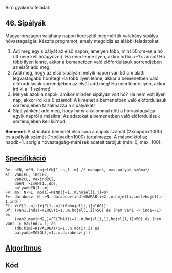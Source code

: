 Bíró gyakorló feladat: 
## 46. Sípályák
Magyarországon valahány napon keresztül megmértük valahány sípálya hóvastagságát.
Készíts programot, amely megoldja az alábbi feladatokat!
1. Adj meg egy sípályát az első napon, amelyen több, mint 50 cm-es a hó (itt nem kell hóágyúzni). Ha nem lenne ilyen, akkor írd ki a -1 számot! Ha több ilyen lenne, akkor a bemenetben való előfordulásuk sorrendjében az elsőt add meg!
2. Add meg, hogy az első sípályán melyik napon van 50 cm alatti legvastagabb hóréteg! Ha
több ilyen lenne, akkor a bemenetben való előfordulásuk sorrendjében az elsőt add meg!
Ha nem lenne ilyen, akkor írd ki a -1 számot!
3. Melyek azok a napok, amikor minden sípályán volt hó? Ha nem volt ilyen nap, akkor írd ki
a 0 számot! A kimenet a bemenetben való előfordulásuk sorrendjében tartalmazza a sípályákat!
4. Sípályánként add meg, hogy hány alkalommal nőtt a hó vastagsága egyik napról a másikra!
Az adatokat a bemenetben való előfordulásuk sorrendjében kell kiírnod.

**Bemenet**: A standard bemenet első sora a napok számát (2≤napdb≤1000) és a pályák számát (1≤pályadb≤1000) tartalmazza. A másodiktól az napdb+1. sorig a hóvastagság-mérések adatait tároljuk (min. 0, max. 100).

## [Specifikáció](https://progalap.elte.hu/specifikacio/?data=H4sIAAAAAAAACn1S22rbQBD9lWGfpDB2tLJd6FIZHOKU4EsgSUupood1JNO1vStjKaFtCCRvyl%2B0kJd%2Bh%2F9EX1J2JDkOKRUSmtGZOWf2jO5Ytk6u1Vxdy1ylhgl2lAgwZVFMEXT1%2BpYukpUNQ95uG%2BTtto7g8ABMYOQ6XSLoIGuv5eqHXEL2c%2Ftby4PDq82VGSkBt9LwsijGCMrENvqKFgIAC%2FkVpOV3ZWKfUGjgeFapL5VutONZ9IKTYFUU0kgWOLkVoFMB01bf8qaOcoPJ6fTYWQS2BukoocJFVD798tymJZYbOTPprYAptPpT3H1wlInd4HhwPjhyVODb4zcUysRRv05anFLiG84FlMWDKouC%2FIqEUxYPizrVkXC88ul5f5Bn7nku9X6aC3CsZZaOu8FoeD68cNT%2B7BxV1O95Lmz%2FZDsv6HJMoslvaPXJ7aDFqaypssw%2B1majG5wMx5eTwZeK%2F%2BVgPNoLP%2FxXyrdSNeEbtXiGS6XdYHT6efs4Pvs4uGyUaC%2BoXpXX6wwm28eLs3Gzr90eFq4LDFmeZHnGRHjHYplLJhgYAV3i0AJ6FNDwAsLQ99FHD995%2BD7CV%2FOHvR520MPePyDuYxe7nr3fYF3s2R5qo%2F%2BN%2FBaQb24SSq3tzUDWnz2otkkApzSeCfApWiotIOxgt2KsjRAQcuygjxw9AuzDkBmpEyYYQ7ZJsptVzgS%2Fj%2B7%2FAk4A3cDHAwAA)
```
Be: n∈N, m∈N, hojel∈N[1..n,1..m] /* n=napok, m=s.palyak száma*/
Ki: van1∈L, ind1∈Z,
    van2∈L, maxind2∈Z, 
    db∈N, kim∈N[1..db], 
    palyadb∈N[1..m]
Fv: mo: N->L, mo(i)=MIND(j=1..m,hojel[i,j]≠0)
Fv: darabnov: N ->N, darabnov(ind)=DARAB(i=2..n,hojel[i,ind]>hojel[i-1,ind])
Ef: ∀i∈[1..n]:(∀j∈[1..m]:(0≤hojel[i,j]≤100))
Uf: (van1,ind1)=KERES(i=1..m,hojel[1,i]>50) és (nem van1 -> ind1=-1) és
    (van2,maxind2,)=FELTMAX(i=1..n,hojel[i,1],hojel[i,1]<50) és (nem van2 -> maxind2=-1) és
    (db,kim)=KIVÁLOGAT(i=1..n,mo(i),i) és
    palyadb=MÁSOL(j=1..m,darabnov(j)) 
```
## [Algoritmus]()

## Kód
```c#
```
